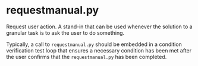 # requestmanual.py

Request user action. A stand-in that can be used whenever the solution to a granular task is to ask the user to do something.

Typically, a call to `requestmanual.py` should be embedded in a condition verification test loop that ensures a necessary condition has been met after the user confirms that the `requestmanual.py` has been completed.

